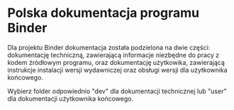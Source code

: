 # Polska dokumentacja programu Binder

Dla projektu Binder dokumentacja została podzielona na dwie części: dokumentację techniczną, zawierającą informacje niezbędne do pracy z kodem źródłowym programu, oraz dokumentację użytkowika, zawierającą instrukcje instalacji wersji wydawniczej oraz obsługi wersji dla użytkownika końcowego.

Wybierz folder odpowiednio "dev" dla dokumentacji technicznej lub "user" dla dokumentacji użytkownika końcowego.

